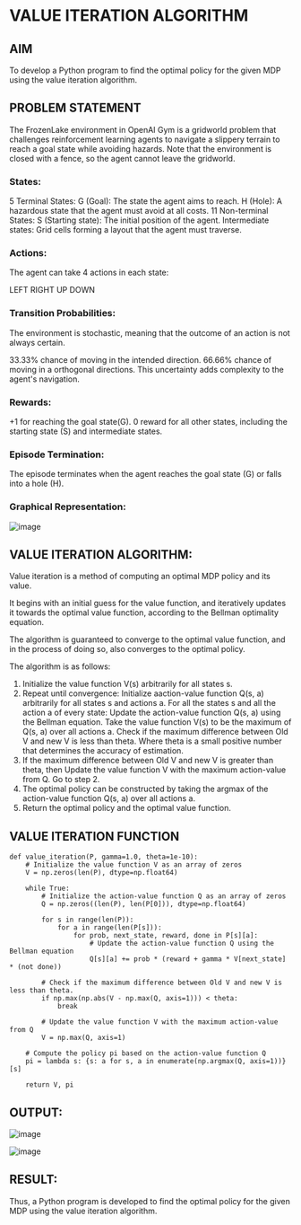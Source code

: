# VALUE ITERATION ALGORITHM

## AIM
To develop a Python program to find the optimal policy for the given MDP using the value iteration algorithm.

## PROBLEM STATEMENT
The FrozenLake environment in OpenAI Gym is a gridworld problem that challenges reinforcement learning agents to navigate a slippery terrain to reach a goal state while avoiding hazards. Note that the environment is closed with a fence, so the agent cannot leave the gridworld.

### States:
5 Terminal States:
  G (Goal): The state the agent aims to reach.
  H (Hole): A hazardous state that the agent must avoid at all costs.
11 Non-terminal States:
  S (Starting state): The initial position of the agent.
  Intermediate states: Grid cells forming a layout that the agent must traverse.

### Actions:
The agent can take 4 actions in each state:

LEFT
RIGHT
UP
DOWN
### Transition Probabilities:
The environment is stochastic, meaning that the outcome of an action is not always certain.

33.33% chance of moving in the intended direction.
66.66% chance of moving in a orthogonal directions.
This uncertainty adds complexity to the agent's navigation.

### Rewards:
+1 for reaching the goal state(G).
0 reward for all other states, including the starting state (S) and intermediate states.

### Episode Termination:
The episode terminates when the agent reaches the goal state (G) or falls into a hole (H).

### Graphical Representation:
![image](https://github.com/AavulaTharun/rl-value-iteration/assets/93427201/2e9d2983-c59e-4959-a13a-920f91b41df1)

## VALUE ITERATION ALGORITHM:
Value iteration is a method of computing an optimal MDP policy and its value.

It begins with an initial guess for the value function, and iteratively updates it towards the optimal value function, according to the Bellman optimality equation.

The algorithm is guaranteed to converge to the optimal value function, and in the process of doing so, also converges to the optimal policy.


The algorithm is as follows:

1. Initialize the value function V(s) arbitrarily for all states s.
2. Repeat until convergence:
     Initialize aaction-value function Q(s, a) arbitrarily for all states s and actions a.
     For all the states s and all the action a of every state:
    Update the action-value function Q(s, a) using the Bellman equation.
    Take the value function V(s) to be the maximum of Q(s, a) over all actions a.
    Check if the maximum difference between Old V and new V is less than theta.
    Where theta is a small positive number that determines the accuracy of estimation.
3. If the maximum difference between Old V and new V is greater than theta, then
     Update the value function V with the maximum action-value from Q.
     Go to step 2.
4. The optimal policy can be constructed by taking the argmax of the action-value function Q(s, a) over all actions a.
5. Return the optimal policy and the optimal value function.

## VALUE ITERATION FUNCTION
~~~
def value_iteration(P, gamma=1.0, theta=1e-10):
    # Initialize the value function V as an array of zeros
    V = np.zeros(len(P), dtype=np.float64)
    
    while True:
        # Initialize the action-value function Q as an array of zeros
        Q = np.zeros((len(P), len(P[0])), dtype=np.float64)
        
        for s in range(len(P)):
            for a in range(len(P[s])):
                for prob, next_state, reward, done in P[s][a]:
                    # Update the action-value function Q using the Bellman equation
                    Q[s][a] += prob * (reward + gamma * V[next_state] * (not done))
        
        # Check if the maximum difference between Old V and new V is less than theta.
        if np.max(np.abs(V - np.max(Q, axis=1))) < theta:
            break
        
        # Update the value function V with the maximum action-value from Q
        V = np.max(Q, axis=1)

    # Compute the policy pi based on the action-value function Q
    pi = lambda s: {s: a for s, a in enumerate(np.argmax(Q, axis=1))}[s]
    
    return V, pi
~~~
## OUTPUT:
![image](https://github.com/AavulaTharun/rl-value-iteration/assets/93427201/da4a4ed6-a71a-4b0e-97b3-4711ef574b9e)

![image](https://github.com/AavulaTharun/rl-value-iteration/assets/93427201/d05a3534-a434-42a0-bf28-3759b0cef576)

## RESULT:
Thus, a Python program is developed to find the optimal policy for the given MDP using the value iteration algorithm.


